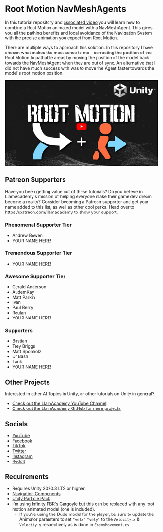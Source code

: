# Root Motion NavMeshAgents

In this tutorial repository and [associated video](https://youtu.be/uAGjKxH4sDQ) you will learn how to combine a Root Motion animated model with a NavMeshAgent. 
This gives you all the pathing benefits and local avoidance of the Navigation System with the precise animation you expect from Root Motion.

There are multiple ways to approach this solution. In this repository I have chosen what makes the most sense to me - correcting the position of the Root Motion to pathable areas by moving the position of the model back towards the NavMeshAgent when they are out of sync. 
An alternative that I did not have much success with was to move the Agent faster towards the model's root motion position.

[![Youtube Tutorial](./Video%20Screenshot.jpg)](https://youtu.be/uAGjKxH4sDQ)

## Patreon Supporters
Have you been getting value out of these tutorials? Do you believe in LlamAcademy's mission of helping everyone make their game dev dream become a reality? Consider becoming a Patreon supporter and get your name added to this list, as well as other cool perks.
Head over to https://patreon.com/llamacademy to show your support.

### Phenomenal Supporter Tier
* Andrew Bowen
* YOUR NAME HERE!

### Tremendous Supporter Tier
* YOUR NAME HERE!

### Awesome Supporter Tier
* Gerald Anderson
* AudemKay
* Matt Parkin
* Ivan
* Paul Berry
* Reulan
* YOUR NAME HERE!

### Supporters
* Bastian
* Trey Briggs
* Matt Sponholz
* Dr Bash
* Tarik
* YOUR NAME HERE!

## Other Projects
Interested in other AI Topics in Unity, or other tutorials on Unity in general? 

* [Check out the LlamAcademy YouTube Channel](https://youtube.com/c/LlamAcademy)!
* [Check out the LlamAcademy GitHub for more projects](https://github.com/llamacademy)

## Socials
* [YouTube](https://youtube.com/c/LlamAcademy)
* [Facebook](https://facebook.com/LlamAcademyOfficial)
* [TikTok](https://www.tiktok.com/@llamacademy)
* [Twitter](https://twitter.com/TheLlamAcademy)
* [Instagram](https://www.instagram.com/llamacademy/)
* [Reddit](https://www.reddit.com/user/LlamAcademyOfficial)

## Requirements
* Requires Unity 2020.3 LTS or higher.
* [Navigation Components](https://docs.unity3d.com/Manual/NavMesh-BuildingComponents.html)
* [Unity Particle Pack](https://assetstore.unity.com/packages/essentials/tutorial-projects/unity-particle-pack-127325)
* I'm using [Infinity PBR's Gargoyle](https://assetstore.unity.com/packages/3d/characters/creatures/gargoyles-fantasy-rpg-37416?aid=1101l9QvC) but this can be replaced with any root motion animated model (one is included). 
	* If you're using the Dude model for the player, be sure to update the Animator paramters to set `"velx"` `"vely"` to the `Velocity.x` & `Velocity.y` respectively as is done in `EnemyMovement.cs`